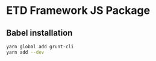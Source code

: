 # ETD Framework JS Package

## Babel installation

```bash
yarn global add grunt-cli
yarn add --dev
```
